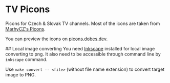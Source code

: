 # TV Picons
Picons for Czech & Slovak TV channels. Most of the icons are taken from [MarhyCZ's Picons](https://github.com/MarhyCZ/picons).

You can preview the icons on [picons.dobes.dev](https://picons.dobes.dev/).

## Local image converting
You need [Inkscape](https://inkscape.org/) installed for local image converting to png. It also need to be accessible through command line by `inkscape` command.

Use `make convert -- <file>` (without file name extension) to convert target image to PNG.